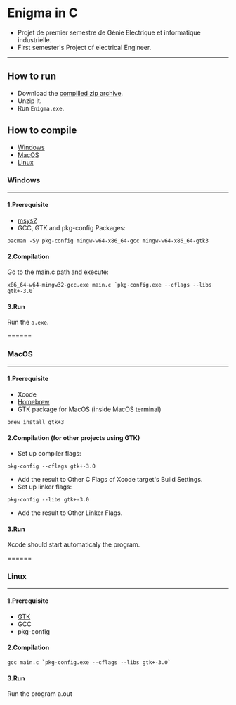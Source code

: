 # Enigma in C
- Projet de premier semestre de Génie Electrique et informatique industrielle.
- First semester's Project of electrical Engineer.
------

## How to run
- Download the [compilled zip archive](https://github.com/Ectalite/Enigma/releases).
- Unzip it. 
- Run `Enigma.exe`.

## How to compile
- [Windows](#windows)
- [MacOS](#macos)
- [Linux](#linux)
### <a name="windows"></a>Windows
---
#### 1.Prerequisite 
- [msys2](https://www.msys2.org)
- GCC, GTK and pkg-config Packages:
```
pacman -Sy pkg-config mingw-w64-x86_64-gcc mingw-w64-x86_64-gtk3
```
#### 2.Compilation
Go to the main.c path and execute:
```
x86_64-w64-mingw32-gcc.exe main.c `pkg-config.exe --cflags --libs gtk+-3.0`
```
#### 3.Run
Run the `a.exe`.

======
### <a name="macos"></a>MacOS
---
#### 1.Prerequisite 
- Xcode
- [Homebrew](https://brew.sh)
- GTK package for MacOS (inside MacOS terminal)
```
brew install gtk+3
```
#### 2.Compilation (for other projects using GTK)
 - Set up compiler flags: 
 ```
 pkg-config --cflags gtk+-3.0
 ```
 - Add the result to Other C Flags of Xcode target's Build Settings.
 - Set up linker flags:
 ```
 pkg-config --libs gtk+-3.0
 ```
 - Add the result to Other Linker Flags.
#### 3.Run
Xcode should start automaticaly the program.

======
### <a name="linux"></a>Linux
---
#### 1.Prerequisite 
- [GTK](https://www.gtk.org) 
- GCC
- pkg-config
#### 2.Compilation
```
gcc main.c `pkg-config.exe --cflags --libs gtk+-3.0`
```
#### 3.Run
Run the program a.out
